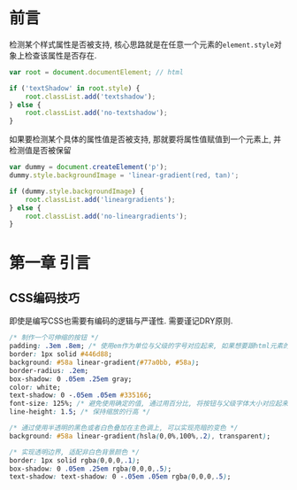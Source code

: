 # 前言

检测某个样式属性是否被支持, 核心思路就是在任意一个元素的`element.style`对象上检查该属性是否存在.

```javascript
var root = document.documentElement; // html

if ('textShadow' in root.style) {
    root.classList.add('textshadow');
} else {
    root.classList.add('no-textshadow');
}
```

如果要检测某个具体的属性值是否被支持, 那就要将属性值赋值到一个元素上, 并检测值是否被保留

```javascript
var dummy = document.createElement('p');
dummy.style.backgroundImage = 'linear-gradient(red, tan)';

if (dummy.style.backgroundImage) {
    root.classList.add('lineargradients');
} else {
    root.classList.add('no-lineargradients');
}
```

# 第一章 引言

## CSS编码技巧

即使是编写CSS也需要有编码的逻辑与严谨性. 需要谨记DRY原则.

```css
/* 制作一个可伸缩的按钮 */
padding: .3em .8em; /* 使用em作为单位与父级的字号对应起来, 如果想要跟html元素的字号对应起来, 则使用rem单位 */
border: 1px solid #446d88;
background: #58a linear-gradient(#77a0bb, #58a);
border-radius: .2em;
box-shadow: 0 .05em .25em gray;
color: white;
text-shadow: 0 -.05em .05em #335166;
font-size: 125%; /* 避免使用确定的值, 通过用百分比, 将按钮与父级字体大小对应起来 */
line-height: 1.5; /* 保持缩放的行高 */

/* 通过使用半透明的黑色或者白色叠加在主色调上, 可以实现亮暗的变色 */
background: #58a linear-gradient(hsla(0,0%,100%,.2), transparent);

/* 实现透明边界, 适配非白色背景颜色 */
border: 1px solid rgba(0,0,0,.1);
box-shadow: 0 .05em .25em rgba(0,0,0,.5);
text-shadow: text-shadow: 0 -.05em .05em rgba(0,0,0,.5);
```
